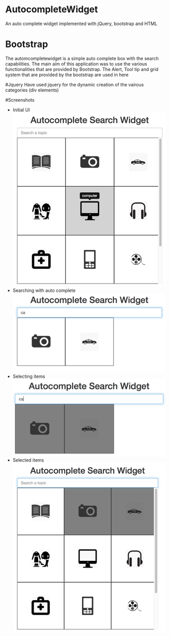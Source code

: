 # AutocompleteWidget
An auto complete widget implemented with jQuery, bootstrap and HTML

# Bootstrap
The automcompletewidget is a simple auto complete box with the search capabilities. The main aim of this application was 
to use the various functionalities that are provided by Bootstrap. The Alert, Tool tip and grid system that are provided
by the bootstrap are used in here

#Jquery
Have used jquery for the dynamic creation of the vairous categories (div elements)

#Screenshots
- Initial UI
![alt tag](https://github.com/ponrajuganesh/AutocompleteWidget/blob/master/AUTO_1.png)
- Searching with auto complete
![alt tag](https://github.com/ponrajuganesh/AutocompleteWidget/blob/master/AUTO_2.png)
- Selecting items
![alt tag](https://github.com/ponrajuganesh/AutocompleteWidget/blob/master/AUTO_3.png)
- Selected items
![alt tag](https://github.com/ponrajuganesh/AutocompleteWidget/blob/master/AUTO_4.png)
